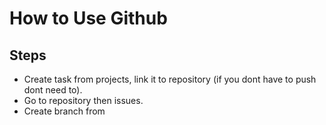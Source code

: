 # How to Use Github

## Steps

- Create task from projects, link it to repository (if you dont have to push dont need to).
- Go to repository then issues.
- Create branch from 